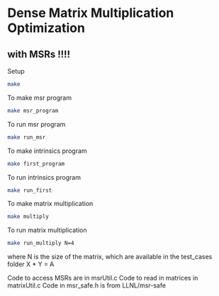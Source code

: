 # Dense Matrix Multiplication Optimization
## with MSRs !!!!


Setup
```bash
make
```

To make msr program
```bash
make msr_program
```

To run msr program
```bash
make run_msr
```

To make intrinsics program
```bash
make first_program
```

To run intrinsics program
```bash
make run_first
```

To make matrix multiplication
```bash
make multiply
```

To run matrix multiplication
```bash
make run_multiply N=4
```
where N is the size of the matrix, which are available in the test_cases folder
X * Y = A




Code to access MSRs are in msrUtil.c
Code to read in matrices in matrixUtil.c
Code in msr_safe.h is from LLNL/msr-safe
